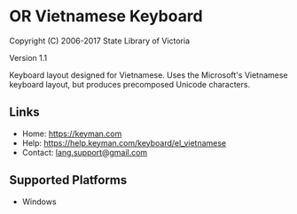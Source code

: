 OR Vietnamese Keyboard
=====================

Copyright (C) 2006-2017 State Library of Victoria

Version 1.1

Keyboard layout designed for Vietnamese.
Uses the Microsoft's Vietnamese keyboard layout,
but produces precomposed Unicode characters.

Links
-----

 * Home:     <https://keyman.com>
 * Help:     <https://help.keyman.com/keyboard/el_vietnamese>
 * Contact:  <lang.support@gmail.com>

Supported Platforms
-------------------
 * Windows
